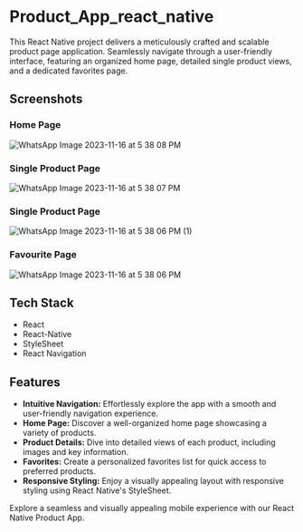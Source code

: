 # Product_App_react_native

This React Native project delivers a meticulously crafted and scalable product page application. Seamlessly navigate through a user-friendly interface, featuring an organized home page, detailed single product views, and a dedicated favorites page.

## Screenshots

### Home Page
![WhatsApp Image 2023-11-16 at 5 38 08 PM](https://github.com/wave2211/Product_App_react_native/assets/112957348/f891e93b-8d62-44d1-8faa-fcd9d11e0ed8)

### Single Product Page
![WhatsApp Image 2023-11-16 at 5 38 07 PM](https://github.com/wave2211/Product_App_react_native/assets/112957348/a1e32e33-1b59-4a85-9884-aa7c9573b5c6)

### Single Product Page
![WhatsApp Image 2023-11-16 at 5 38 06 PM (1)](https://github.com/wave2211/Product_App_react_native/assets/112957348/f2bef1d4-d6a3-4ad8-891d-bded273fcf0f)

### Favourite Page
![WhatsApp Image 2023-11-16 at 5 38 06 PM](https://github.com/wave2211/Product_App_react_native/assets/112957348/bf2a1761-0eed-48fd-bcdc-8cb5189d991e)


## Tech Stack

- React
- React-Native
- StyleSheet
- React Navigation


## Features

- **Intuitive Navigation:** Effortlessly explore the app with a smooth and user-friendly navigation experience.
- **Home Page:** Discover a well-organized home page showcasing a variety of products.
- **Product Details:** Dive into detailed views of each product, including images and key information.
- **Favorites:** Create a personalized favorites list for quick access to preferred products.
- **Responsive Styling:** Enjoy a visually appealing layout with responsive styling using React Native's StyleSheet.

Explore a seamless and visually appealing mobile experience with our React Native Product App.
